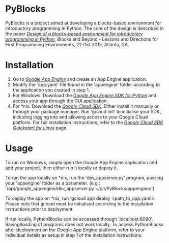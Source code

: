 # PyBlocks

PyBlocks is a project aimed at developing a blocks-based environment for introductory programming in Python. The core of the design is described in the paper [*Design of a blocks-based environment for introductory programming in Python*](http://eprints.port.ac.uk/18495/), Blocks and Beyond - Lessons and Directions for First Programming Environments, 22 Oct 2015, Atlanta, GA.

# Installation

1. Go to [*Google App Engine*](https://appengine.google.com/) and create an App Engine application.
2. Modify the 'app.yaml' file found in the 'appengine' folder according to the application you created in step 1.
3. For Windows: Download the [*Google App Engine SDK for Python*](https://cloud.google.com/appengine/docs/python/download#python_windows) and access your app through the GUI application.
4. For \*nix: Download the [*Google Cloud SDK*](https://cloud.google.com/sdk/). Either install it manually or through your package manager. Run 'gcloud init' to initialise your SDK, including logging into and allowing access to your Google Cloud platform. For full installation instructions, refer to the [*Google Cloud SDK Quickstart for Linux*](https://cloud.google.com/sdk/docs/quickstart-linux) page.

# Usage

To run on Windows, simply open the Google App Engine application and add your project, then either run it locally or deploy it.

To run the app locally on \*nix, run the 'dev_appserver.py' program, passing your 'appengine' folder as a parameter. (e.g.: '/opt/google_appengine/dev_appserver.py ~/git/PyBlocks/appengine/')

To deploy the app on \*nix, run 'gcloud app deploy \<path_to_app.yaml>. Please note that gcloud must be initialised according to the installation instructions prior to deployment.

If run locally, PythonBlocks can be accessed through 'localhost:8080'. Saving/loading of programs does not work locally. To access PythonBlocks after deployment on the Google App Engine platform, refer to your individual details as setup in step 1 of the installation instructions.
